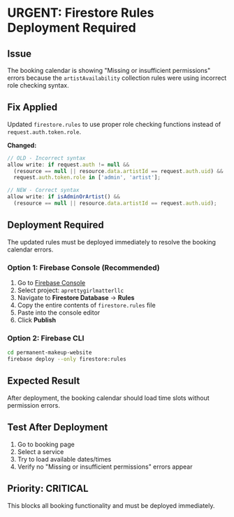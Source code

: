 # URGENT: Firestore Rules Deployment Required

## Issue
The booking calendar is showing "Missing or insufficient permissions" errors because the `artistAvailability` collection rules were using incorrect role checking syntax.

## Fix Applied
Updated `firestore.rules` to use proper role checking functions instead of `request.auth.token.role`.

**Changed:**
```javascript
// OLD - Incorrect syntax
allow write: if request.auth != null && 
  (resource == null || resource.data.artistId == request.auth.uid) &&
  request.auth.token.role in ['admin', 'artist'];

// NEW - Correct syntax
allow write: if isAdminOrArtist() && 
  (resource == null || resource.data.artistId == request.auth.uid);
```

## Deployment Required
The updated rules must be deployed immediately to resolve the booking calendar errors.

### Option 1: Firebase Console (Recommended)
1. Go to [Firebase Console](https://console.firebase.google.com/)
2. Select project: `aprettygirlmatterllc`
3. Navigate to **Firestore Database** → **Rules**
4. Copy the entire contents of `firestore.rules` file
5. Paste into the console editor
6. Click **Publish**

### Option 2: Firebase CLI
```bash
cd permanent-makeup-website
firebase deploy --only firestore:rules
```

## Expected Result
After deployment, the booking calendar should load time slots without permission errors.

## Test After Deployment
1. Go to booking page
2. Select a service
3. Try to load available dates/times
4. Verify no "Missing or insufficient permissions" errors appear

## Priority: CRITICAL
This blocks all booking functionality and must be deployed immediately.
